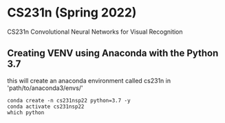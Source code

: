 # CS231n (Spring 2022)
CS231n Convolutional Neural Networks for Visual Recognition


## Creating VENV using Anaconda with the Python 3.7
this will create an anaconda environment
called cs231n in 'path/to/anaconda3/envs/'

```Shell
conda create -n cs231nsp22 python=3.7 -y
conda activate cs231nsp22
which python
```





